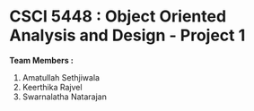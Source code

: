# CSCI 5448 : Object Oriented Analysis and Design - Project 1
**Team  Members :** 
1. Amatullah Sethjiwala
2. Keerthika Rajvel
3. Swarnalatha Natarajan


